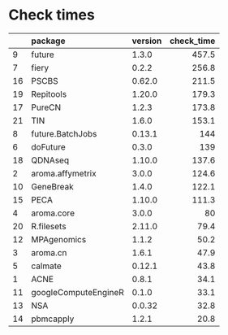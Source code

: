 # Check times

|   |package              |version | check_time|
|:--|:--------------------|:-------|----------:|
|9  |future               |1.3.0   |      457.5|
|7  |fiery                |0.2.2   |      256.8|
|16 |PSCBS                |0.62.0  |      211.5|
|19 |Repitools            |1.20.0  |      179.3|
|17 |PureCN               |1.2.3   |      173.8|
|21 |TIN                  |1.6.0   |      153.1|
|8  |future.BatchJobs     |0.13.1  |        144|
|6  |doFuture             |0.3.0   |        139|
|18 |QDNAseq              |1.10.0  |      137.6|
|2  |aroma.affymetrix     |3.0.0   |      124.6|
|10 |GeneBreak            |1.4.0   |      122.1|
|15 |PECA                 |1.10.0  |      111.3|
|4  |aroma.core           |3.0.0   |         80|
|20 |R.filesets           |2.11.0  |       79.4|
|12 |MPAgenomics          |1.1.2   |       50.2|
|3  |aroma.cn             |1.6.1   |       47.9|
|5  |calmate              |0.12.1  |       43.8|
|1  |ACNE                 |0.8.1   |       34.1|
|11 |googleComputeEngineR |0.1.0   |       33.1|
|13 |NSA                  |0.0.32  |       32.8|
|14 |pbmcapply            |1.2.1   |       20.8|


